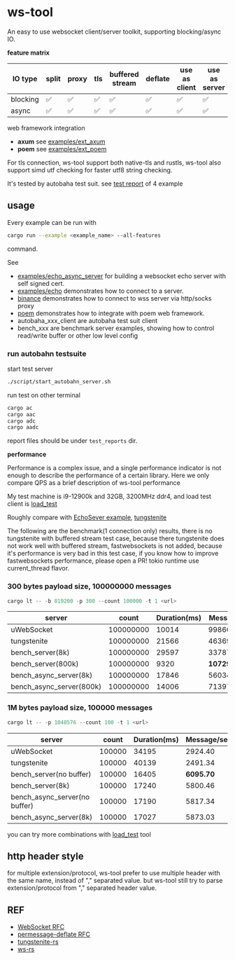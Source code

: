 # ws-tool

An easy to use websocket client/server toolkit, supporting blocking/async IO.

**feature matrix**

| IO type  | split | proxy | tls | buffered  stream | deflate | use as client | use as server |
| -------- | ----- | ----- | --- | ---------------- | ------- | ------------- | ------------- |
| blocking | ✅     | ✅     | ✅   | ✅                | ✅       | ✅             | ✅             |
| async    | ✅     | ✅     | ✅   | ✅                | ✅       | ✅             | ✅             |

web framework integration

- **axum** see [examples/ext_axum](./examples/ext_axum.rs)
- **poem** see [examples/ext_poem](./examples/ext_poem.rs)

For tls connection, ws-tool support both native-tls and rustls,
ws-tool also support simd utf checking for faster utf8 string checking.

It's tested by autobaha test suit. see [test report](https://privaterookie.github.io/ws-tool-stat/clients/index.html) of 4 example



## usage

Every example can be run with

```bash
cargo run --example <example_name> --all-features
```
command.

See 
- [examples/echo_async_server](examples/server.rs) for building a websocket echo server with self signed cert.
- [examples/echo](examples/echo.rs) demonstrates how to connect to a server.
- [binance](examples/binance.rs) demonstrates how to connect to wss server via http/socks proxy
- [poem](examples/poem.rs) demonstrates how to integrate with poem web framework.
- autobaha_xxx_client are autobaha test suit client
- bench_xxx are benchmark server examples, showing how to control read/write buffer or other low level config


### run autobahn testsuite

start test server

```bash
./script/start_autobahn_server.sh
```

run test on other terminal

```bash
cargo ac
cargo aac
cargo adc
cargo aadc
```

report files should be under `test_reports` dir.

**performance**


Performance is a complex issue, and a single performance indicator is not enough to describe the performance of a certain library. Here we only compare QPS as a brief description of ws-tool performance

My test machine is i9-12900k and 32GB, 3200MHz ddr4, and load test client is [load_test](./examples/load_test.rs)

Roughly compare with [EchoSever example](https://github.com/uNetworking/uWebSockets/blob/master/examples/EchoServer.cpp),  [tungstenite](./examples/bench_tungstenite.rs)


The following are the benchmark(1 connection only) results, there is no tungstenite with buffered stream test case, because there tungstenite does not work well with buffered stream, fastwebsockets is not added, because it's performance is very bad in this test case, if you know how to improve fastwebsockets performance, please open a PR! tokio runtime use current_thread flavor.


### 300 bytes payload size, 100000000 messages

```rust
cargo lt -- -b 819200 -p 300 --count 100000 -t 1 <url>
```

| server                   | count     | Duration(ms) | Message/sec     |
| ------------------------ | --------- | ------------ | --------------- |
| uWebSocket               | 100000000 | 10014        | 9986019.57      |
| tungstenite              | 100000000 | 21566        | 4636928.50      |
| bench_server(8k)         | 100000000 | 29597        | 3378720.82      |
| bench_server(800k)       | 100000000 | 9320         | **10729613.73** |
| bench_async_server(8k)   | 100000000 | 17846        | 5603496.58      |
| bench_async_server(800k) | 100000000 | 14006        | 7139797.23      |


### 1M bytes payload size, 100000 messages

```rust
cargo lt -- -p 1048576 --count 100 -t 1 <url>
```

| server                        | count  | Duration(ms) | Message/sec |
| ----------------------------- | ------ | ------------ | ----------- |
| uWebSocket                    | 100000 | 34195        | 2924.40     |
| tungstenite                   | 100000 | 40139        | 2491.34     |
| bench_server(no buffer)       | 100000 | 16405        | **6095.70** |
| bench_server(8k)              | 100000 | 17240        | 5800.46     |
| bench_async_server(no buffer) | 100000 | 17190        | 5817.34     |
| bench_async_server(8k)        | 100000 | 17027        | 5873.03     |


you can try more combinations with [load_test](./examples/load_test.rs) tool

## http header style

for multiple extension/protocol, ws-tool prefer to use multiple header with the same name, instead of "," separated value.
but ws-tool still try to parse extension/protocol from "," separated header value.


## REF

- [WebSocket RFC](https://datatracker.ietf.org/doc/html/rfc6455)
- [permessage-deflate RFC](https://datatracker.ietf.org/doc/html/rfc7692)
- [tungstenite-rs](https://github.com/snapview/tungstenite-rs)
- [ws-rs](https://github.com/housleyjk/ws-rs)
